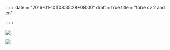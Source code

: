 +++
date = "2016-01-10T08:35:28+08:00"
draft = true
title = "tobe cv 2 and en"

+++



![](/images/tobe_cv_2.0.jpg)

![](/images/tobe_cv_2.0_en.jpg)